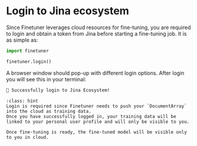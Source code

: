 # Login to Jina ecosystem

Since Finetuner leverages cloud resources for fine-tuning,
you are required to login and obtain a token from Jina before starting a fine-tuning job.
It is as simple as:

```python
import finetuner

finetuner.login()
```

A browser window should pop-up with different login options.
After login you will see this in your terminal:

```bash
🔐 Successfully login to Jina Ecosystem!
```

```{admonition} Why do I need to login?
:class: hint
Login is required since Finetuner needs to push your `DocumentArray` into the cloud as training data.
Once you have successfully logged in, your training data will be linked to your personal user profile and will only be visible to you.

Once fine-tuning is ready, the fine-tuned model will be visible only to you in cloud.
```
